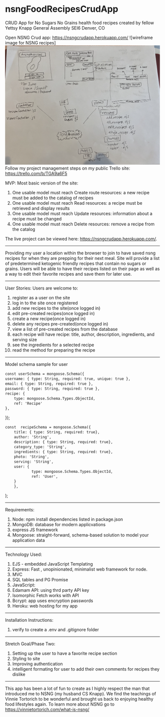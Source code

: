 # nsngFoodRecipesCrudApp
CRUD App for No Sugars No Grains health food recipes created by fellow Yettsy Knapp 
General Assembly SEI6 Denver, CO

Open NSNG Crud app: https://nsngcrudapp.herokuapp.com/
![wireframe image for NSNG recipes]<img src="images/nsngRecipesApp.png">
Follow my project management steps on my public Trello site:  https://trello.com/b/TGA9a6F5

MVP: Most basic version of the site: 
1. One usable model must reach Create route resources: a new recipe must be added to the catalog of recipes
1. One usable model must reach Read resources: a recipe must be retrieved and display results
1. One usable model must reach Update resources: information about a recipe must be changed
1. One usable model must reach Delete resources: remove a recipe from the catalog

The live project can be viewed here: https://nsngcrudapp.herokuapp.com/.
____________________________________________

Providing my user a location within the browser to join to have saved nsng recipes for when they are prepping for their next meal. 
Site will provide a list of predetermined ketogenic friendly recipes that contain no sugars or grains. Users will be able to have their recipes listed on their page as well as a way to edit their favorite recipes and save them for later use. 


________________________________________________
User Stories:
Users are welcome to:
1. register as a user on the site
1. log in to the site once registered
1. add new recipes to the site(once logged in)
1. edit pre-created recipes(once logged in)
1. create a new recipe(once logged in)
1. delete any recipes pre-created(once logged in)
1. view a list of pre-created recipes from the database
1. each recipe will have recipe: title, author, description, ingredients, and serving size 
1. see the ingredients for a selected recipe
1. read the method for preparing the recipe

___________________________________________
Model schema sample for user 

    const userSchema = mongoose.Schema({
    username: { type: String, required: true, unique: true },
    email: { type: String, required: true },
    password: { type: String, required: true },
    recipe: {
        type: mongoose.Schema.Types.ObjectId,
        ref: 'Recipe'
    },
});

    const  recipeSchema = mongoose.Schema({
        title: { type: String, required: true},
        author: 'String',
        description: { type: String, required: true},
        category_type: 'String',
        ingredients: { type: String, required: true},
        photo: 'String',
        serving: 'String',
        user: { 
                type: mongoose.Schema.Types.ObjectId,
                ref: 'User',
        }
        },
   );
___________________________________________
Requirements:
1. Node: npm install dependencies listed in package.json
1. MongoDB: database for modern applicvations
1. express JS framework
1. Mongoose: straight-forward, schema-based solution to model your application data
_____________________________________________
Technology Used:
1. EJS - embedded JavaScript Templating
1. Express: Fast , unopinionated, minimalist web framework for node.
1. MVC
1. SQL tables and PG Promise
1. JavaScript:
1. Edamam API: using thrd party API key
1. Isomorphic Fetch works with API 
1. Bcrypt: app uses encryption passwords
1. Heroku: web hosting for my app
_____________________________________________
Installation Instructions:
1. verify to create a .env and .gitignore folder 
_____________________________________________

Stretch Goal/Phase Two:
1. Setting up the user to have a favorite recipe section
1. Styling to site
1. Improving authentication
1. intelligent formating for user to add their own comments for recipes they dislike
_______________________________________________
This app has been a lot of fun to create as I highly respect the man that introduced me to NSNG (my husband CS Knapp). We find the teachings of Vinnie Tortorich to be wonderful and brought us back to enjoying healthy food lifestyles again. To learn more about NSNG go to https://vinnietortorich.com/what-is-nsng/